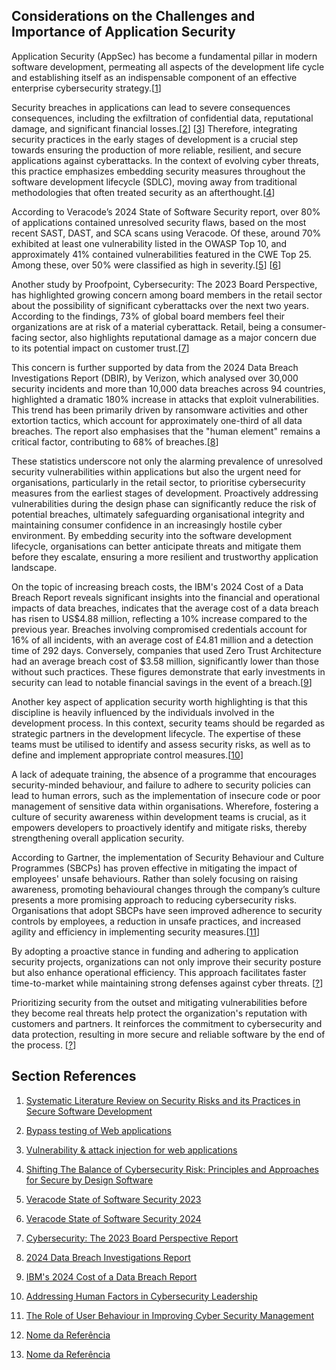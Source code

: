 ## Considerations on the Challenges and Importance of Application Security

Application Security (AppSec) has become a fundamental pillar in modern software development, permeating all aspects of the development life cycle and establishing itself as an indispensable component of an effective enterprise cybersecurity strategy.[[1](#ref-1)]

Security breaches in applications  can lead to severe consequences consequences, including the exfiltration of confidential data, reputational damage, and significant financial losses.[[2](#ref-2)] [[3](#ref-3)] Therefore, integrating security practices in the early stages of development is a crucial step towards ensuring the production of more reliable, resilient, and secure applications against cyberattacks. In the context of evolving cyber threats, this practice emphasizes embedding security measures throughout the software development lifecycle (SDLC), moving away from traditional methodologies that often treated security as an afterthought.[[4](#ref-4)]

According to Veracode’s 2024 State of Software Security report, over 80% of applications contained unresolved security flaws, based on the most recent SAST, DAST, and SCA scans using Veracode. Of these, around 70% exhibited at least one vulnerability listed in the OWASP Top 10, and approximately 41% contained vulnerabilities featured in the CWE Top 25. Among these, over 50% were classified as high in severity.[[5](#ref-5)] [[6](#ref-6)]

Another study by Proofpoint, Cybersecurity: The 2023 Board Perspective, has highlighted growing concern among board members in the retail sector about the possibility of significant cyberattacks over the next two years. According to the findings, 73% of global board members feel their organizations are at risk of a material cyberattack. Retail, being a consumer-facing sector, also highlights reputational damage as a major concern due to its potential impact on customer trust.[[7](#ref-7)]

This concern is further supported by data from the 2024 Data Breach Investigations Report (DBIR), by Verizon, which analysed over 30,000 security incidents and more than 10,000 data breaches across 94 countries, highlighted a dramatic 180% increase in attacks that exploit vulnerabilities. This trend has been primarily driven by ransomware activities and other extortion tactics, which account for approximately one-third of all data breaches. The report also emphasises that the "human element" remains a critical factor, contributing to 68% of breaches.[[8](#ref-8)]

These statistics underscore not only the alarming prevalence of unresolved security vulnerabilities within applications but also the urgent need for organisations, particularly in the retail sector, to prioritise cybersecurity measures from the earliest stages of development. Proactively addressing vulnerabilities during the design phase can significantly reduce the risk of potential breaches, ultimately safeguarding organisational integrity and maintaining consumer confidence in an increasingly hostile cyber environment. By embedding security into the software development lifecycle, organisations can better anticipate threats and mitigate them before they escalate, ensuring a more resilient and trustworthy application landscape.

On the topic of increasing breach costs, the IBM's 2024 Cost of a Data Breach Report reveals significant insights into the financial and operational impacts of data breaches, indicates that the average cost of a data breach has risen to US$4.88 million, reflecting a 10% increase compared to the previous year. Breaches involving compromised credentials account for 16% of all incidents, with an average cost of £4.81 million and a detection time of 292 days. Conversely, companies that used Zero Trust Architecture had an average breach cost of $3.58 million, significantly lower than those without such practices. These figures demonstrate that early investments in security can lead to notable financial savings in the event of a breach.[[9](#ref-9)]

Another key aspect of application security worth highlighting is that this discipline is heavily influenced by the individuals involved in the development process. In this context, security teams should be regarded as strategic partners in the development lifecycle. The expertise of these teams must be utilised to identify and assess security risks, as well as to define and implement appropriate control measures.[[10](#ref-10)]

A lack of adequate training, the absence of a programme that encourages security-minded behaviour, and failure to adhere to security policies can lead to human errors, such as the implementation of insecure code or poor management of sensitive data within organisations. Wherefore, fostering a culture of security awareness within development teams is crucial, as it empowers developers to proactively identify and mitigate risks, thereby strengthening overall application security.

According to Gartner, the implementation of Security Behaviour and Culture Programmes (SBCPs) has proven effective in mitigating the impact of employees' unsafe behaviours. Rather than solely focusing on raising awareness, promoting behavioural changes through the company’s culture presents a more promising approach to reducing cybersecurity risks. Organisations that adopt SBCPs have seen improved adherence to security controls by employees, a reduction in unsafe practices, and increased agility and efficiency in implementing security measures.[[11](#ref-11)]

By adopting a proactive stance in funding and adhering to application security projects, organizations can not only improve their security posture but also enhance operational efficiency. This approach facilitates faster time-to-market while maintaining strong defenses against cyber threats. [[?](#)]

Prioritizing security from the outset and mitigating vulnerabilities before they become real threats help protect the organization's reputation with customers and partners. It reinforces the commitment to cybersecurity and data protection, resulting in more secure and reliable software by the end of the process. [[?](#)]

## Section References

1. <a name="ref-1"></a>[Systematic Literature Review on Security Risks and its Practices in Secure Software Development](https://ieeexplore.ieee.org/document/9669954) <!-- REF-34 -->
2. <a name="ref-2"></a>[Bypass testing of Web applications](https://ieeexplore.ieee.org/document/1383117) <!-- REF-38 -->
3. <a name="ref-3"></a>[Vulnerability & attack injection for web applications](https://ieeexplore.ieee.org/document/5270349) <!-- REF-39 -->
4. <a name="ref-4"></a>[Shifting The Balance of Cybersecurity Risk: Principles and Approaches for Secure by Design Software](https://www.cisa.gov/securebydesign) <!-- REF-40 -->
5. <a name="ref-5"></a>[Veracode State of Software Security 2023](https://www.veracode.com/state-software-security-2023-report) <!-- REF-42 -->
6. <a name="ref-6"></a>[Veracode State of Software Security 2024](https://www.veracode.com/sites/default/files/2024-02/SOSS-Report-2024.pdf) <!-- REF-43 -->
7. <a name="ref-7"></a>[Cybersecurity: The 2023 Board Perspective Report](https://www.proofpoint.com/us/resources/white-papers/board-perspective-report?utm_source=webinar) <!-- REF-44 -->
8. <a name="ref-8"></a>[2024 Data Breach Investigations Report](https://www.verizon.com/business/resources/reports/2024-dbir-data-breach-investigations-report.pdf) <!-- REF-45 -->
9. <a name="ref-9"></a>[IBM's 2024 Cost of a Data Breach Report](https://www.ibm.com/downloads/cas/50ALZL8W) <!-- REF-46 -->
10. <a name="ref-9"></a>[Addressing Human Factors in Cybersecurity Leadership](https://mdpi-res.com/d_attachment/jcp/jcp-02-00029/article_deploy/jcp-02-00029-v2.pdf?version=1658727040) <!-- REF-48 -->
11. <a name="ref-9"></a>[The Role of User Behaviour in Improving Cyber Security Management](https://doi.org/10.3389/fpsyg.2021.561011) <!-- REF-49 -->

12. <a name="ref-9"></a>[Nome da Referência](https://doi.org/10.3389/fpsyg.2021.561011) <!-- REF- -->

13. <a name="ref-9"></a>[Nome da Referência](https://doi.org/10.3389/fpsyg.2021.561011) <!-- REF- -->